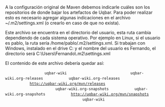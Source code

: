 A la configuración original de Maven debemos indicarle cuáles son los repositorios de donde bajar los artefactos de Uqbar. Para poder realizar esto es necesario agregar algunas indicaciones en el archivo ~/.m2/settings.xml (o crearlo en caso de que no exista).

Este archivo se encuentra en el directorio del usuario, esta ruta cambia dependiendo de cada sistema operativo. Por ejemplo en Linux, si el usuario es pablo, la ruta sería /home/pablo/.m2/settings.xml. Si trabajan con Windows, instalado en el drive C: y el nombre del usuario es Fernando, el directorio será C:\\Users\\Fernando\\.m2\\settings.xml

El contenido de este archivo debería quedar así:

` `<settings xmlns="http://maven.apache.org/POM/4.0.0"  
            xmlns:xsi="http://www.w3.org/2001/XMLSchema-instance"
            xsi:schemaLocation="http://maven.apache.org/POM/4.0.0 http://maven.apache.org/xsd/settings-1.0.0.xsd">
`   `<profiles>
`     `<profile>
`       `<id>`uqbar-wiki`</id>
`       `<repositories>
`         `<repository>
`           `<id>`uqbar-wiki.org-releases`</id>
`           `<name>`uqbar-wiki.org-releases`</name>
`           `<url>[`http://uqbar-wiki.org/mvn/releases`](http://uqbar-wiki.org/mvn/releases)</url>
`         `</repository>
`         `<repository>
`           `<snapshots/>
`           `<id>`uqbar-wiki.org-snapshots`</id>
`           `<name>`uqbar-wiki.org-snapshots`</name>
`           `<url>[`http://uqbar-wiki.org/mvn/snapshots`](http://uqbar-wiki.org/mvn/snapshots)</url>
`         `</repository>
`       `</repositories>
`     `</profile>
`   `</profiles>
`   `<activeProfiles>
`     `<activeProfile>`uqbar-wiki`</activeProfile>
`   `</activeProfiles>
` `</settings>
